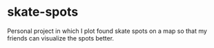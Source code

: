 # skate-spots
Personal project in which I plot found skate spots on a map so that my friends can visualize the spots better.
